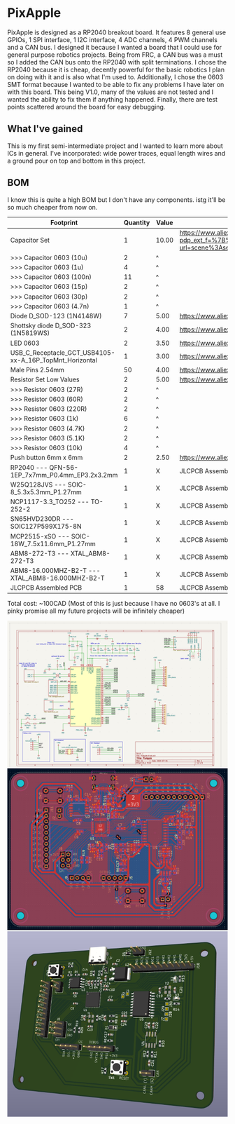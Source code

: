 # PixApple

PixApple is designed as a RP2040 breakout board. It features 8 general use GPIOs, 1 SPI interface, 1 I2C interface, 4 ADC channels, 4 PWM channels and a CAN bus.
I designed it because I wanted a board that I could use for general purpose robotics projects. Being from FRC, a CAN bus was a must so I added the CAN bus onto the RP2040 with split terminations.
I chose the RP2040 because it is cheap, decently powerful for the basic robotics I plan on doing with it and is also what I'm used to.
Additionally, I chose the 0603 SMT format because I wanted to be able to fix any problems I have later on with this board.
This being V1.0, many of the values are not tested and I wanted the ability to fix them if anything happened.
Finally, there are test points scattered around the board for easy debugging.

## What I've gained

This is my first semi-intermediate project and I wanted to learn more about ICs in general. I've incorporated: wide power traces, equal length wires and a ground pour on top and bottom in this project.

## BOM

I know this is quite a high BOM but I don't have any components. istg it'll be so much cheaper from now on.

| Footprint                                               | Quantity | Value | Link                                                                                                                                                             |
| ------------------------------------------------------- | -------- | ----- | ---------------------------------------------------------------------------------------------------------------------------------------------------------------- |
| Capacitor Set                                           | 1        | 10.00 | https://www.aliexpress.com/item/1005002782324319.html?pdp_ext_f=%7B%22order%22%3A%221385%22%2C%22eval%22%3A%221%22%7D&utparam-url=scene%3Asearch%7Cquery_from%3A |
| >>> Capacitor 0603 (10u)                                | 2        | ^     |                                                                                                                                                                  |
| >>> Capacitor 0603 (1u)                                 | 4        | ^     |                                                                                                                                                                  |
| >>> Capacitor 0603 (100n)                               | 11       | ^     |                                                                                                                                                                  |
| >>> Capacitor 0603 (15p)                                | 2        | ^     |                                                                                                                                                                  |
| >>> Capacitor 0603 (30p)                                | 2        | ^     |                                                                                                                                                                  |
| >>> Capacitor 0603 (4.7n)                               | 1        | ^     |                                                                                                                                                                  |
| Diode D_SOD-123 (1N4148W)                               | 7        | 5.00  | https://www.aliexpress.com/item/4000685043735.html                                                                                                               |
| Shottsky diode D_SOD-323 (1N5819WS)                     | 2        | 4.00  | https://www.aliexpress.com/item/1005006207828437.html                                                                                                            |
| LED 0603                                                | 2        | 3.50  | https://www.aliexpress.com/item/1005008127880619.html                                                                                                            |
| USB_C_Receptacle_GCT_USB4105-xx-A_16P_TopMnt_Horizontal | 1        | 3.00  | https://www.aliexpress.com/item/1005008515699009.html                                                                                                            |
| Male Pins 2.54mm                                        | 50       | 4.00  | https://www.aliexpress.com/item/4001198421663.html                                                                                                               |
| Resistor Set Low Values                                 | 2        | 5.00  | https://www.aliexpress.com/item/1005007902452631.html                                                                                                            |
| >>> Resistor 0603 (27R)                                 | 2        | ^     |                                                                                                                                                                  |
| >>> Resistor 0603 (60R)                                 | 2        | ^     |                                                                                                                                                                  |
| >>> Resistor 0603 (220R)                                | 2        | ^     |                                                                                                                                                                  |
| >>> Resistor 0603 (1k)                                  | 6        | ^     |                                                                                                                                                                  |
| >>> Resistor 0603 (4.7K)                                | 2        | ^     |                                                                                                                                                                  |
| >>> Resistor 0603 (5.1K)                                | 2        | ^     |                                                                                                                                                                  |
| >>> Resistor 0603 (10k)                                 | 4        | ^     |                                                                                                                                                                  |
| Push button 6mm x 6mm                                   | 2        | 2.50  | https://www.aliexpress.com/item/32815969627.html                                                                                                                 |
| RP2040 --- QFN-56-1EP_7x7mm_P0.4mm_EP3.2x3.2mm          | 1        | X     | JLCPCB Assembly                                                                                                                                                  |
| W25Q128JVS --- SOIC-8_5.3x5.3mm_P1.27mm                 | 1        | X     | JLCPCB Assembly                                                                                                                                                  |
| NCP1117-3.3_TO252 --- TO-252-2                          | 1        | X     | JLCPCB Assembly                                                                                                                                                  |
| SN65HVD230DR --- SOIC127P599X175-8N                     | 1        | X     | JLCPCB Assembly                                                                                                                                                  |
| MCP2515-xSO --- SOIC-18W_7.5x11.6mm_P1.27mm             | 1        | X     | JLCPCB Assembly                                                                                                                                                  |
| ABM8-272-T3 --- XTAL_ABM8-272-T3                        | 1        | X     | JLCPCB Assembly                                                                                                                                                  |
| ABM8-16.000MHZ-B2-T --- XTAL_ABM8-16.000MHZ-B2-T        | 1        | X     | JLCPCB Assembly                                                                                                                                                  |
| JLCPCB Assembled PCB                                    | 1        | 58    | JLCPCB Assembly                                                                                                                                                  |

Total cost: ~100CAD (Most of this is just because I have no 0603's at all. I pinky promise all my future projects will be infinitely cheaper)

![Schematic](img/14.png)
![PCB](img/12.png)
![3D](img/13.png)

